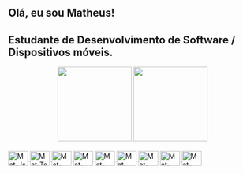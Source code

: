 ## Olá, eu sou Matheus!
## Estudante de Desenvolvimento de Software / Dispositivos móveis.

<div align="center">
  <a href="https://github.com/MatheusAlvesSilva">
  <img height="150em" src="https://github-readme-stats.vercel.app/api?username=MatheusAlvesSilva&show_icons=true&theme=dark&include_all_commits=true&count_private=true"/>
  <img height="150em" src="https://github-readme-stats.vercel.app/api/top-langs/?username=MatheusAlvesSilva&layout=compact&langs_count=7&theme=dark"/>
</div>

<div style="display: inline_block"><br>
  <img align="center" alt="Mat-Js" height="30" width="40" src="https://cdn.jsdelivr.net/gh/devicons/devicon/icons/javascript/javascript-original.svg">
  <img align="center" alt="Mat-Ts" height="30" width="40" src="https://cdn.jsdelivr.net/gh/devicons/devicon/icons/typescript/typescript-original.svg">
  <img align="center" alt="Mat-HTML" height="30" width="40" src="https://cdn.jsdelivr.net/gh/devicons/devicon/icons/html5/html5-original-wordmark.svg">
  <img align="center" alt="Mat-CSS" height="30" width="40" src="https://cdn.jsdelivr.net/gh/devicons/devicon/icons/css3/css3-original-wordmark.svg">
  <img align="center" alt="Mat-Python" height="30" width="40" src="https://cdn.jsdelivr.net/gh/devicons/devicon/icons/python/python-original-wordmark.svg">
  <img align="center" alt="Mat-SQL" height="30" width="40" src="https://cdn.jsdelivr.net/gh/devicons/devicon/icons/mysql/mysql-original-wordmark.svg">
  <img align="center" alt="Mat-Node" height=30" width="40" src="https://cdn.jsdelivr.net/gh/devicons/devicon/icons/nodejs/nodejs-original.svg">
  <img align="center" alt="Mat-Java" height=30" width="40" src="https://cdn.jsdelivr.net/gh/devicons/devicon/icons/java/java-original.svg">
  <img align="center" alt="Mat-Java" height=30" width="40" src="https://cdn.jsdelivr.net/gh/devicons/devicon/icons/c/c-original.svg">
  
</div>
 
